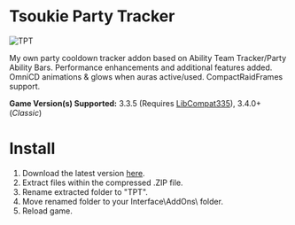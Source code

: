 # Tsoukie Party Tracker

![TPT](https://cdn.discordapp.com/attachments/915279530338422837/981989977669898320/unknown.png)

My own party cooldown tracker addon based on Ability Team Tracker/Party Ability Bars. Performance enhancements and additional features added. OmniCD animations & glows when auras active/used. CompactRaidFrames support.

**Game Version(s) Supported:** 3.3.5 (Requires [LibCompat335](https://gitlab.com/Tsoukie/libcompat335)), 3.4.0+ (*Classic*)

# Install
1. Download the latest version [here](https://gitlab.com/Tsoukie/tsoukiepartytracker/-/archive/main/tsoukiepartytracker-main.zip).
2. Extract files within the compressed .ZIP file.
3. Rename extracted folder to "TPT".
4. Move renamed folder to your Interface\AddOns\ folder.
5. Reload game.